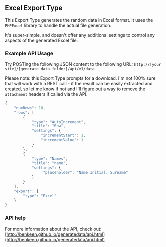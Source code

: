 ## Excel Export Type

This Export Type generates the random data in Excel format. It uses the `PHPExcel` library to handle the 
actual file generation.

It's super-simple, and doesn't offer any additional settings to control any aspects of the generated Excel file.

### Example API Usage

Try POSTing the following JSON content to the following URL:
`http://[your site]/[generate data folder]/api/v1/data`

Please note: this Export Type prompts for a download. I'm not 100% sure that will work with a REST call - if the result
can be easily extracted and created, so let me know if not and I'll figure out a way to remove the `attachment` headers
if called via the API.

```javascript
{
    "numRows": 10,
    "rows": [
        {
            "type": "AutoIncrement",
            "title": "Row",
            "settings": {
                "incrementStart": 1,
                "incrementValue": 1
            }
        },
        {
            "type": "Names",
            "title": "name",
            "settings": {
                 "placeholder": "Name Initial. Surname"
            }
        }
    ],
    "export": {
        "type": "Excel"
    }
}
```

### API help

For more information about the API, check out:
[http://benkeen.github.io/generatedata/api.html](http://benkeen.github.io/generatedata/api.html)
